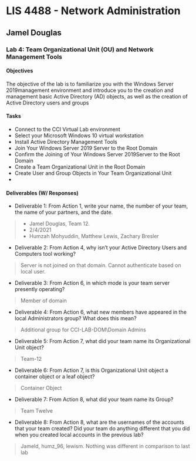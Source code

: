 # LIS 4488 - Network Administration

## Jamel Douglas

### Lab 4: Team Organizational Unit (OU) and Network Management Tools

#### Objectives
The objective of the lab is to familiarize you with the Windows Server 2019management environment and introduce you to the creation and management basic Active Directory (AD) objects, as well as the creation of Active Directory users and groups

#### Tasks
- Connect to the CCI Virtual Lab environment
- Select your Microsoft Windows 10 virtual workstation
- Install Active Directory Management Tools
- Join Your Windows Server 2019 Server to the Root Domain
- Confirm the Joining of Your Windows Server 2019Server to the Root Domain
- Create a Team Organizational Unit in the Root Domain
- Create User and Group Objects in Your Team Organizational Unit
- 

#### Deliverables (W/ Responses)
- Deliverable 1: From Action 1, write your name, the number of your team, the name of your partners, and the date. 
> - Jamel Douglas, Team 12.
> - 2/4/2021
> - Humzah Mohyuddin, Matthew Lewis, Zachary Bresler
- Deliverable 2: From Action 4, why isn’t your Active Directory Users and Computers tool working? 
> Server is not joined on that domain. Cannot authenticate based on local user.
- Deliverable 3: From Action 6, in which mode is your team server presently operating? 
> Member of domain
- Deliverable 4: From Action 6, what new members have appeared in the local Administrators group? What does this mean? 
> Additional group for CCI-LAB-DOM\Domain Admins
- Deliverable 5: From Action 7, what did your team name its Organizational Unit object? 
> Team-12
- Deliverable 6: From Action 7, is this Organizational Unit object a container object or a leaf object?
> Container Object
- Deliverable 7: From Action 8, what did your team name its Group? 
> Team Twelve
- Deliverable 8: From Action 8, what are the usernames of the accounts that your team created? Did your team do anything different that you did when you created local accounts in the previous lab?
> Jameld, humz_96, lewism. Nothing was different in comparison to last lab